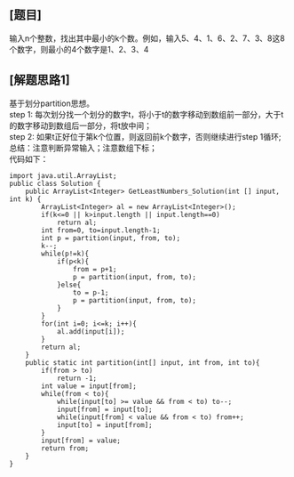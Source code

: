## [题目]
输入n个整数，找出其中最小的k个数。例如，输入5、4、1、6、2、7、3、8这8个数字，则最小的4个数字是1、2、3、4

## [解题思路1]
基于划分partition思想。  
step 1: 每次划分找一个划分的数字t，将小于t的数字移动到数组前一部分，大于t的数字移动到数组后一部分，将t放中间；   
step 2: 如果t正好位于第k个位置，则返回前k个数字，否则继续进行step 1循环;  
总结：注意判断异常输入；注意数组下标；    
代码如下：

    import java.util.ArrayList;
    public class Solution {
        public ArrayList<Integer> GetLeastNumbers_Solution(int [] input, int k) {
            ArrayList<Integer> al = new ArrayList<Integer>();
            if(k<=0 || k>input.length || input.length==0)
                return al;
            int from=0, to=input.length-1;
            int p = partition(input, from, to);
            k--;
            while(p!=k){
                if(p<k){
                    from = p+1;
                    p = partition(input, from, to);
                }else{
                    to = p-1;
                    p = partition(input, from, to);
                }
            }
            for(int i=0; i<=k; i++){
                al.add(input[i]);
            }
            return al;
        }
        public static int partition(int[] input, int from, int to){
            if(from > to)
                return -1;
            int value = input[from];
            while(from < to){
                while(input[to] >= value && from < to) to--;
                input[from] = input[to];
                while(input[from] < value && from < to) from++;
                input[to] = input[from];
            }
            input[from] = value;
            return from;
        }
    }
